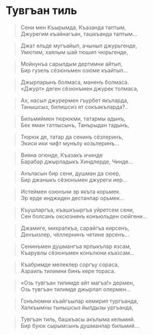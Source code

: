 # Тувгъан тиль

> Сени мен Къырымда, Къазанда таптым,  
Джурегим къайнагъан, ташкъанда таптым…

> Джат ельде мугъайып, ачынып джурьгенде,  
Умютим, хаялым шай тюшип чюрьгенде,

> Мойнунъа сарылдым дертимни айтып,  
Бир гузель сёзюнъмен озюме къайтып…

> Джырларынъ болмаса, маненъ болмаса.  
«Джурт» деген сёзюнъмен джурек толмаса,

> Ах, насыл джурермен гъурбет якъларда,  
Танышсыз, билишсиз ят сокъакъларда?..

> Бильмиймен тюрюкми, татармы адынъ,  
Бек яман татлысынъ, Танърыдан тадынъ,

> Тюрюк де, татар да сенинъ сёзлеринъ,  
Экиси ики чифт мунълу козьлеринъ…

> Вияна огюнде, Къазакъ ичинде  
Барабар джырладыкъ Хиндлерде, Чинде…

> Анъласын бир сени, душман да сюер,  
Бир джаныкъ сёзюнъмен джуреги иер…

> Истеймен озюнъни эр якъта корьмек.  
Эр ерде инджиден дестанлар орьмек…

> Къушларгъа, къашкъыргъа уйретсем сени,  
Сен болсанъ оксюзнинъ конъюльден сюйгени…

> Джамиге, михрапкъа, сарайгъа кирсенъ,  
Денъизлер, чёллернинъ четине эрсенъ…

> Сенинъмен душмангъа ярлыкълар язсам,  
Къарувлы сёзюнъмен конълюни къазсам…

> Къабримде мелеклер соргъу сораса,  
Азраиль тилимни бинъ кере тораса.

> «Озь тувгъан тилимде айт магъа!» дермен,  
Озь тувгъан тилимде джырлап олермен…

> Гонълюмни къайгъылар кемирип тургъанда,  
Халкъымны тынышсыз йылдызы ургъанда,

> Тувгъан тиль, башкъасы акълыма кельмий.  
Бир буюк сырымсынъ душманлар бильмий…
